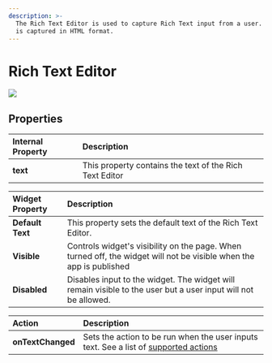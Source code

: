 ```yaml
---
description: >-
  The Rich Text Editor is used to capture Rich Text input from a user. The input
  is captured in HTML format.
---
```


# Rich Text Editor

![](../.gitbook/assets/rich-text.gif)

## Properties

| Internal Property | Description |
| :--- | :--- |
| **text** | This property contains the text of the Rich Text Editor |

| Widget Property | Description |
| :--- | :--- |
| **Default Text** | This property sets the default text of the Rich Text Editor. |
| **Visible** | Controls widget's visibility on the page. When turned off, the widget will not be visible when the app is published |
| **Disabled** | Disables input to the widget. The widget will remain visible to the user but a user input will not be allowed. |

| Action | Description |
| :--- | :--- |
| **onTextChanged** | Sets the action to be run when the user inputs text. See a list of [supported actions](../core-concepts/connecting-ui-and-logic/internal-functions.md) |

